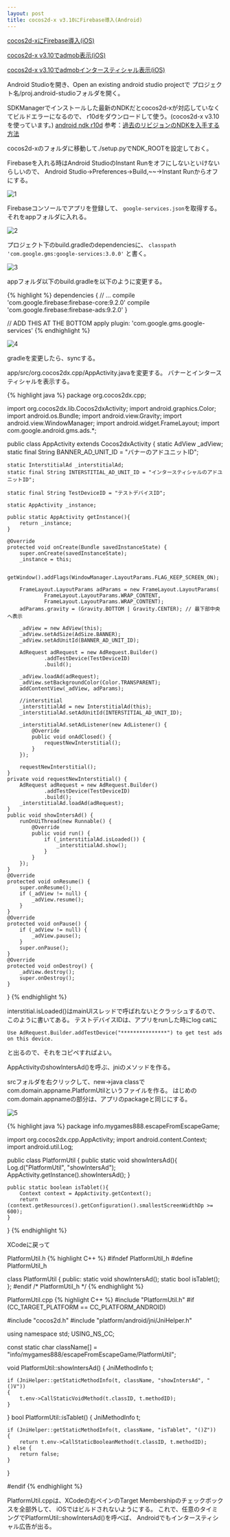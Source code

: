 ```yaml
---
layout: post
title: cocos2d-x v3.10にFirebase導入(Android)
---
```


[cocos2d-xにFirebase導入(iOS)]({{site.baseurl}}/1cocos2dxfirebaseiOS/)

[cocos2d-x v3.10でadmob表示(iOS)]({{site.baseurl}}/2cocos2dxadmobiOS/)

[cocos2d-x v3.10でadmobインタースティシャル表示(iOS)]({{site.baseurl}}/cocos2dxadmobinterstitial/)

Android Studioを開き、Open an existing android studio projectで
プロジェクト名/proj.android-studioフォルダを開く。

SDKManagerでインストールした最新のNDKだとcocos2d-xが対応していなくてビルドエラーになるので、
r10dをダウンロードして使う。(cocos2d-x v3.10を使っています。)
[android ndk r10d](http://dl.google.com/android/ndk/android-ndk-r10d-darwin-x86_64.bin)
参考：[過去のリビジョンのNDKを入手する方法](http://qiita.com/kishi-yama/items/1dab24942c12b9971d3e)

cocos2d-xのフォルダに移動して./setup.pyでNDK_ROOTを設定しておく。

Firebaseを入れる時はAndroid StudioのInstant Runをオフにしないといけないらしいので、
Android Studio->Preferences->Build,~~->Instant Runからオフにする。

![1]({{site.baseurl}}/images/2016-07-09_1.png)

Firebaseコンソールでアプリを登録して、
`google-services.json`を取得する。
それをappフォルダに入れる。

![2]({{site.baseurl}}/images/2016-07-09_2.png)

プロジェクト下のbuild.gradleのdependenciesに、
`classpath 'com.google.gms:google-services:3.0.0'`
と書く。

![3]({{site.baseurl}}/images/2016-07-09_3.png)

appフォルダ以下のbuild.gradleを以下のように変更する。

{% highlight %}
dependencies {
  // ...
  compile 'com.google.firebase:firebase-core:9.2.0'
  compile 'com.google.firebase:firebase-ads:9.2.0'
}

// ADD THIS AT THE BOTTOM
apply plugin: 'com.google.gms.google-services'
{% endhighlight %}

![4]({{site.baseurl}}/images/2016-07-09_4.png)

gradleを変更したら、syncする。

app/src/org.cocos2dx.cpp/AppActivity.javaを変更する。
バナーとインタースティシャルを表示する。

{% highlight java %}
package org.cocos2dx.cpp;

import org.cocos2dx.lib.Cocos2dxActivity;
import android.graphics.Color;
import android.os.Bundle;
import android.view.Gravity;
import android.view.WindowManager;
import android.widget.FrameLayout;
import com.google.android.gms.ads.*;

public class AppActivity extends Cocos2dxActivity {
    static AdView _adView;
    static final String BANNER_AD_UNIT_ID = "バナーのアドユニットID";

    static InterstitialAd _interstitialAd;
    static final String INTERSTITIAL_AD_UNIT_ID = "インタースティシャルのアドユニットID";

    static final String TestDeviceID = "テストデバイスID";

    static AppActivity _instance;

    public static AppActivity getInstance(){
        return _instance;
    }

    @Override
    protected void onCreate(Bundle savedInstanceState) {
        super.onCreate(savedInstanceState);
        _instance = this;

        getWindow().addFlags(WindowManager.LayoutParams.FLAG_KEEP_SCREEN_ON);

        FrameLayout.LayoutParams adParams = new FrameLayout.LayoutParams(
                FrameLayout.LayoutParams.WRAP_CONTENT,
                FrameLayout.LayoutParams.WRAP_CONTENT);
        adParams.gravity = (Gravity.BOTTOM | Gravity.CENTER); // 最下部中央へ表示

        _adView = new AdView(this);
        _adView.setAdSize(AdSize.BANNER);
        _adView.setAdUnitId(BANNER_AD_UNIT_ID);

        AdRequest adRequest = new AdRequest.Builder()
                .addTestDevice(TestDeviceID)
                .build();

        _adView.loadAd(adRequest);
        _adView.setBackgroundColor(Color.TRANSPARENT);
        addContentView(_adView, adParams);

        //interstitial
        _interstitialAd = new InterstitialAd(this);
        _interstitialAd.setAdUnitId(INTERSTITIAL_AD_UNIT_ID);

        _interstitialAd.setAdListener(new AdListener() {
            @Override
            public void onAdClosed() {
                requestNewInterstitial();
            }
        });

        requestNewInterstitial();
    }
    private void requestNewInterstitial() {
        AdRequest adRequest = new AdRequest.Builder()
                .addTestDevice(TestDeviceID)
                .build();
        _interstitialAd.loadAd(adRequest);
    }
    public void showIntersAd() {
        runOnUiThread(new Runnable() {
            @Override
            public void run() {
                if (_interstitialAd.isLoaded()) {
                    _interstitialAd.show();
                }
            }
        });
    }
    @Override
    protected void onResume() {
        super.onResume();
        if (_adView != null) {
            _adView.resume();
        }
    }
    @Override
    protected void onPause() {
        if (_adView != null) {
            _adView.pause();
        }
        super.onPause();
    }
    @Override
    protected void onDestroy() {
        _adView.destroy();
        super.onDestroy();
    }
}
{% endhighlight %}

interstitial.isLoaded()はmainUIスレッドで呼ばれないとクラッシュするので、
このように書いてある。
テストデバイスIDは、アプリをrunした時にlog catに

`Use AdRequest.Builder.addTestDevice("***************") to get test ads on this device.`

と出るので、それをコピペすればよい。

AppActivityのshowIntersAd()を呼ぶ、jniのメソッドを作る。

srcフォルダを右クリックして、new->java classで
com.domain.appname.PlatformUtilというファイルを作る。
はじめのcom.domain.appnameの部分は、アプリのpackageと同じにする。

![5]({{site.baseurl}}/images/2016-07-09_5.png)

{% highlight java %}
package info.mygames888.escapeFromEscapeGame;

import org.cocos2dx.cpp.AppActivity;
import android.content.Context;
import android.util.Log;

public class PlatformUtil {
    public static void showIntersAd(){
        Log.d("PlatformUtil", "showIntersAd");
        AppActivity.getInstance().showIntersAd();
    }

    public static boolean isTablet(){
        Context context = AppActivity.getContext();
        return (context.getResources().getConfiguration().smallestScreenWidthDp >= 600);
    }
}
{% endhighlight %}

XCodeに戻って

PlatformUtil.h
{% highlight C++ %}
#ifndef PlatformUtil_h
#define PlatformUtil_h

class PlatformUtil {
public:
    static void showIntersAd();
    static bool isTablet();
};
#endif /* PlatformUtil_h */
{% endhighlight %}

PlatformUtil.cpp
{% highlight C++ %}
#include "PlatformUtil.h"
#if (CC_TARGET_PLATFORM == CC_PLATFORM_ANDROID)

#include "cocos2d.h"
#include "platform/android/jni/JniHelper.h"

using namespace std;
USING_NS_CC;

const static char className[] = "info/mygames888/escapeFromEscapeGame/PlatformUtil";

void PlatformUtil::showIntersAd()
{
    JniMethodInfo t;
    
    if (JniHelper::getStaticMethodInfo(t, className, "showIntersAd", "()V"))
    {
        t.env->CallStaticVoidMethod(t.classID, t.methodID);
    }
}
bool PlatformUtil::isTablet()
{
    JniMethodInfo t;
    
    if (JniHelper::getStaticMethodInfo(t, className, "isTablet", "()Z"))
    {
        return t.env->CallStaticBooleanMethod(t.classID, t.methodID);
    } else {
        return false;
    }
}

#endif
{% endhighlight %}

PlatformUtil.cppは、XCodeの右ペインのTarget Membershipのチェックボックスを全部外して、
iOSではビルドされないようにする。
これで、任意のタイミングでPlatformUtil::showIntersAd()を呼べば、
Androidでもインタースティシャル広告が出る。
